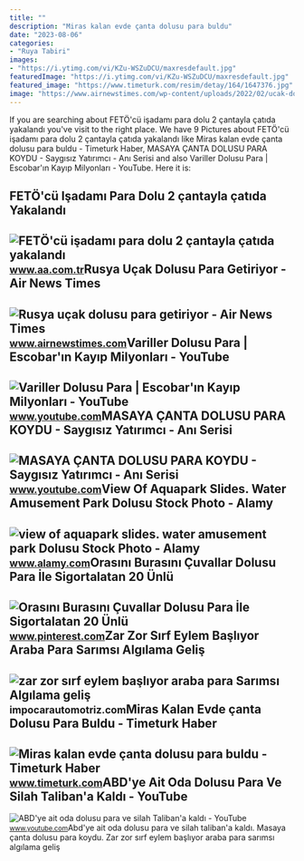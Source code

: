 ```yaml
---
title: ""
description: "Miras kalan evde çanta dolusu para buldu"
date: "2023-08-06"
categories:
- "Ruya Tabiri"
images:
- "https://i.ytimg.com/vi/KZu-WSZuDCU/maxresdefault.jpg"
featuredImage: "https://i.ytimg.com/vi/KZu-WSZuDCU/maxresdefault.jpg"
featured_image: "https://www.timeturk.com/resim/detay/164/1647376.jpg"
image: "https://www.airnewstimes.com/wp-content/uploads/2022/02/ucak-dolusu-para-768x348.jpg"
---
```


If you are searching about FETÖ'cü işadamı para dolu 2 çantayla çatıda yakalandı you've visit to the right place. We have 9 Pictures about FETÖ'cü işadamı para dolu 2 çantayla çatıda yakalandı like Miras kalan evde çanta dolusu para buldu - Timeturk Haber, MASAYA ÇANTA DOLUSU PARA KOYDU - Saygısız Yatırımcı - Anı Serisi and also Variller Dolusu Para | Escobar'ın Kayıp Milyonları - YouTube. Here it is:

FETÖ'cü Işadamı Para Dolu 2 çantayla çatıda Yakalandı
-----------------------------------------------------

 ![FETÖ'cü işadamı para dolu 2 çantayla çatıda yakalandı](https://cdnuploads.aa.com.tr/uploads/Contents/2016/08/26/thumbs_b_c_676e01e9986127c3969d867ad28b7258.jpg) <small>www.aa.com.tr</small>Rusya Uçak Dolusu Para Getiriyor - Air News Times
-------------------------------------------------

 ![Rusya uçak dolusu para getiriyor - Air News Times](https://www.airnewstimes.com/wp-content/uploads/2022/02/ucak-dolusu-para-768x348.jpg) <small>www.airnewstimes.com</small>Variller Dolusu Para | Escobar'ın Kayıp Milyonları - YouTube
------------------------------------------------------------

 ![Variller Dolusu Para | Escobar'ın Kayıp Milyonları - YouTube](https://i.ytimg.com/vi/KZu-WSZuDCU/maxresdefault.jpg) <small>www.youtube.com</small>MASAYA ÇANTA DOLUSU PARA KOYDU - Saygısız Yatırımcı - Anı Serisi
----------------------------------------------------------------

 ![MASAYA ÇANTA DOLUSU PARA KOYDU - Saygısız Yatırımcı - Anı Serisi](https://i.ytimg.com/vi/JYU-VfJBU1c/maxresdefault.jpg) <small>www.youtube.com</small>View Of Aquapark Slides. Water Amusement Park Dolusu Stock Photo - Alamy
------------------------------------------------------------------------

 ![view of aquapark slides. water amusement park Dolusu Stock Photo - Alamy](https://c8.alamy.com/comp/2BX1G4R/view-of-aquapark-slides-water-amusement-park-dolusu-2BX1G4R.jpg) <small>www.alamy.com</small>Orasını Burasını Çuvallar Dolusu Para İle Sigortalatan 20 Ünlü
--------------------------------------------------------------

 ![Orasını Burasını Çuvallar Dolusu Para İle Sigortalatan 20 Ünlü](https://i.pinimg.com/originals/b5/3e/b0/b53eb0b875a3e1fab06c9aefc334fd2f.jpg) <small>www.pinterest.com</small>Zar Zor Sırf Eylem Başlıyor Araba Para Sarımsı Algılama Geliş
-------------------------------------------------------------

 ![zar zor sırf eylem başlıyor araba para Sarımsı Algılama geliş](https://motordestek.com/wp-content/uploads/2019/11/Araba-Alım-Satım-Dolandırıcılığı-3.jpg) <small>impocarautomotriz.com</small>Miras Kalan Evde çanta Dolusu Para Buldu - Timeturk Haber
---------------------------------------------------------

 ![Miras kalan evde çanta dolusu para buldu - Timeturk Haber](https://www.timeturk.com/resim/detay/164/1647376.jpg) <small>www.timeturk.com</small>ABD'ye Ait Oda Dolusu Para Ve Silah Taliban'a Kaldı - YouTube
-------------------------------------------------------------

 ![ABD'ye ait oda dolusu para ve silah Taliban'a kaldı - YouTube](https://i.ytimg.com/vi/EwVazzapagM/maxresdefault.jpg) <small>www.youtube.com</small>Abd'ye ait oda dolusu para ve silah taliban'a kaldı. Masaya çanta dolusu para koydu. Zar zor sırf eylem başlıyor araba para sarımsı algılama geliş
